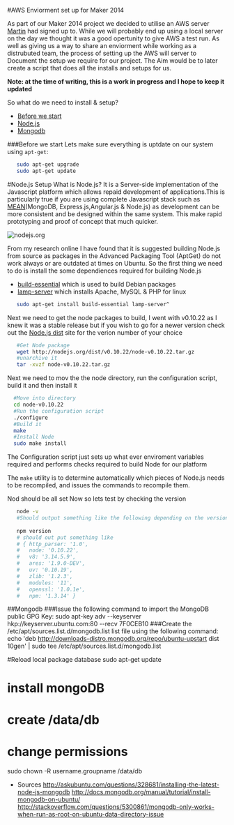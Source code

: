 #AWS Enviorment set up for Maker 2014

As part of our Maker 2014 project we decided to utilise an AWS server [Martin]() had signed up to. While we will probably end up using a local server on the day we thought it was a good opertunity to give AWS a test run. As well as giving us a way to share an enviorment while working as a distrubuted team, the process of setting up the AWS will server to Document the setup we require for our project. The Aim would be to later create a script that does all the installs and setups for us.

**Note: at the time of writing, this is a work in progress and I hope to keep it updated**

So what do we need to install & setup?
 - [Before we start](#beforestart)
 - [Node.js](#nodesetup)
 - [Mongodb](#Mongodbsetup)

<a name="beforestart"></a>
###Before we start
Lets make sure everything is uptdate on our system using `apt-get`:

```bash
   sudo apt-get upgrade 
   sudo apt-get update
```


<a name="nodesetup"></a>
#Node.js Setup
What is Node.js? It is a Server-side implementation of the Javascript platform which allows repaid development of applications.This is particularly true if you are using complete Javascript stack such as [MEAN]()(MongoDB, Express.js,Angular.js & Node.js) as development can be more consistent and be designed within the same system. This make rapid prototyping and proof of concept that much quicker.

![nodejs.org](https://cloud.githubusercontent.com/assets/3673943/3397003/7ab4c020-fd17-11e3-8c71-5f972dafdeba.jpg)

From my research online I have found that it is suggested building Node.js from source as packages in the Advanced Packaging Tool (AptGet) do not work always or are outdated at times on Ubuntu. So the first thing we need to do is install the some dependiences required for building Node.js
 - [build-essential](http://packages.ubuntu.com/lucid/build-essential) which is used to build Debian packages
 - [lamp-server](https://help.ubuntu.com/community/ApacheMySQLPHP) which installs Apache, MySQL & PHP for linux

```bash
   sudo apt-get install build-essential lamp-server^
```
Next we need to get the node packages to build, I went with v0.10.22 as I knew it was a stable release but if you wish to go for a newer version check out the [Node.js dist](http://nodejs.org/dist/) site for the verion number of your choice

```bash
   #Get Node package
   wget http://nodejs.org/dist/v0.10.22/node-v0.10.22.tar.gz
   #unarchive it
   tar -xvzf node-v0.10.22.tar.gz
```   
Next we need to mov the the node directory, run the configuration script, build it and then install it
```bash
  #Move into directory
  cd node-v0.10.22
  #Run the configuration script
  ./configure
  #Build it
  make
  #Install Node
  sudo make install
```

The Configuration script just sets up what ever enviroment variables required and performs checks required to build Node for our platform

The `make` utility is to determine automatically which pieces of Node.js needs to be recompiled, and issues the commands to recompile them. 

Nod should be all set Now so lets test by checking the version
```bash
   node -v
   #Should output something like the following depending on the version you installed: v0.10.22
   
   npm version
   # should out put something like
   # { http_parser: '1.0',
   #   node: '0.10.22',
   #   v8: '3.14.5.9',
   #   ares: '1.9.0-DEV',
   #   uv: '0.10.19',
   #   zlib: '1.2.3',
   #   modules: '11',
   #   openssl: '1.0.1e',
   #   npm: '1.3.14' }
```
   
<a name="Mongodbsetup"></a>
##Mongodb
###Issue the following command to import the MongoDB public GPG Key:
sudo apt-key adv --keyserver hkp://keyserver.ubuntu.com:80 --recv 7F0CEB10
###Create the /etc/apt/sources.list.d/mongodb.list list file using the following command:
echo 'deb http://downloads-distro.mongodb.org/repo/ubuntu-upstart dist 10gen' | sudo tee /etc/apt/sources.list.d/mongodb.list

#Reload local package database
sudo apt-get update
# install mongoDB
# create /data/db
# change permissions
sudo chown -R username.groupname /data/db

- Sources
http://askubuntu.com/questions/328681/installing-the-latest-node-js-mongodb
http://docs.mongodb.org/manual/tutorial/install-mongodb-on-ubuntu/
http://stackoverflow.com/questions/5300861/mongodb-only-works-when-run-as-root-on-ubuntu-data-directory-issue
